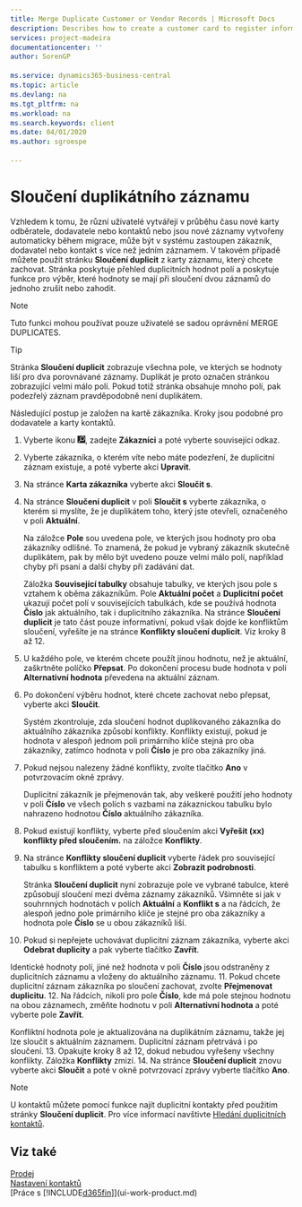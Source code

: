 ```yaml
---
title: Merge Duplicate Customer or Vendor Records | Microsoft Docs
description: Describes how to create a customer card to register information about each new customer or client that you sell to.
services: project-madeira
documentationcenter: ''
author: SorenGP

ms.service: dynamics365-business-central
ms.topic: article
ms.devlang: na
ms.tgt_pltfrm: na
ms.workload: na
ms.search.keywords: client
ms.date: 04/01/2020
ms.author: sgroespe

---
```

# Sloučení duplikátního záznamu
Vzhledem k tomu, že různí uživatelé vytvářejí v průběhu času nové karty odběratele, dodavatele nebo kontaktů nebo jsou nové záznamy vytvořeny automaticky během migrace, může být v systému zastoupen zákazník, dodavatel nebo kontakt s více než jedním záznamem. V takovém případě můžete použít stránku **Sloučení duplicit** z karty záznamu, který chcete zachovat. Stránka poskytuje přehled duplicitních hodnot polí a poskytuje funkce pro výběr, které hodnoty se mají při sloučení dvou záznamů do jednoho zrušit nebo zahodit.

> [!NOTE]
> Tuto funkci mohou používat pouze uživatelé se sadou oprávnění MERGE DUPLICATES.

> [!TIP]
> Stránka **Sloučení duplicit** zobrazuje všechna pole, ve kterých se hodnoty liší pro dva porovnávané záznamy. Duplikát je proto označen stránkou zobrazující velmi málo polí. Pokud totiž stránka obsahuje mnoho polí, pak podezřelý záznam pravděpodobně není duplikátem.

Následující postup je založen na kartě zákazníka. Kroky jsou podobné pro dodavatele a karty kontaktů.

1. Vyberte ikonu ![Žárovky, která otevře funkci Řekněte mi](media/ui-search/search_small.png "Řekněte mi, co chcete dělat"), zadejte **Zákazníci** a poté vyberte související odkaz.
2. Vyberte zákazníka, o kterém víte nebo máte podezření, že duplicitní záznam existuje, a poté vyberte akci **Upravit**.
3. Na stránce **Karta zákazníka** vyberte akci **Sloučit s**.
4. Na stránce **Sloučení duplicit** v poli **Sloučit s** vyberte zákazníka, o kterém si myslíte, že je duplikátem toho, který jste otevřeli, označeného v poli **Aktuální**.

   Na záložce **Pole** sou uvedena pole, ve kterých jsou hodnoty pro oba zákazníky odlišné. To znamená, že pokud je vybraný zákazník skutečně duplikátem, pak by mělo být uvedeno pouze velmi málo polí, například chyby při psaní a další chyby při zadávání dat.

   Záložka **Související tabulky** obsahuje tabulky, ve kterých jsou pole s vztahem k oběma zákazníkům. Pole **Aktuální počet** a **Duplicitní počet** ukazují počet polí v souvisejících tabulkách, kde se používá hodnota **Číslo** jak aktuálního, tak i duplicitního zákazníka. Na stránce **Sloučení duplicit** je tato část pouze informativní, pokud však dojde ke konfliktům sloučení, vyřešíte je na stránce **Konflikty sloučení duplicit**. Viz kroky 8 až 12.

5. U každého pole, ve kterém chcete použít jinou hodnotu, než je aktuální, zaškrtněte políčko **Přepsat**. Po dokončení procesu bude hodnota v poli **Alternativní hodnota** převedena na aktuální záznam.
6. Po dokončení výběru hodnot, které chcete zachovat nebo přepsat, vyberte akci **Sloučit**.

   Systém zkontroluje, zda sloučení hodnot duplikovaného zákazníka do aktuálního zákazníka způsobí konflikty. Konflikty existují, pokud je hodnota v alespoň jednom poli primárního klíče stejná pro oba zákazníky, zatímco hodnota v poli **Číslo** je pro oba zákazníky jiná.

7. Pokud nejsou nalezeny žádné konflikty, zvolte tlačítko **Ano** v potvrzovacím okně zprávy.

   Duplicitní zákazník je přejmenován tak, aby veškeré použití jeho hodnoty v poli **Číslo** ve všech polích s vazbami na zákaznickou tabulku bylo nahrazeno hodnotou **Číslo** aktuálního zákazníka.
8. Pokud existují konflikty, vyberte před sloučením akci **Vyřešit (xx) konflikty před sloučením.** na záložce **Konflikty**.
9. Na stránce **Konflikty sloučení duplicit** vyberte řádek pro související tabulku s konfliktem a poté vyberte akci **Zobrazit podrobnosti**.

   Stránka **Sloučení duplicit** nyní zobrazuje pole ve vybrané tabulce, které způsobují sloučení mezi dvěma záznamy zákazníků. Všimněte si jak v souhrnných hodnotách v polích **Aktuální** a **Konflikt s** a na řádcích, že alespoň jedno pole primárního klíče je stejné pro oba zákazníky a hodnota pole **Číslo** se u obou zákazníků liší.
10. Pokud si nepřejete uchovávat duplicitní záznam zákazníka, vyberte akci **Odebrat duplicity** a pak vyberte tlačítko **Zavřít**.

   Identické hodnoty polí, jiné než hodnota v poli **Číslo** jsou odstraněny z duplicitních záznamu a vloženy do aktuálního záznamu.
11. Pokud chcete duplicitní záznam zákazníka po sloučení zachovat, zvolte **Přejmenovat duplicitu**.
12. Na řádcích, nikoli pro pole **Číslo**, kde má pole stejnou hodnotu na obou záznamech, změňte hodnotu v poli **Alternativní hodnota** a poté vyberte pole  **Zavřít**.

   Konfliktní hodnota pole je aktualizována na duplikátním záznamu, takže jej lze sloučit s aktuálním záznamem. Duplicitní záznam přetrvává i po sloučení.
13. Opakujte kroky 8 až 12, dokud nebudou vyřešeny všechny konflikty. Záložka **Konflikty** zmizí.
14. Na stránce **Sloučení duplicit** znovu vyberte akci **Sloučit** a poté v okně potvrzovací zprávy vyberte tlačítko **Ano**.

> [!NOTE]
> U kontaktů můžete pomocí funkce najít duplicitní kontakty před použitím stránky **Sloučení duplicit**. Pro více informací navštivte [Hledání duplicitních kontaktů](marketing-setup-contacts.md).

## Viz také
[Prodej](sales-manage-sales.md)  
[Nastavení kontaktů](marketing-setup-contacts.md)  
[Práce s [!INCLUDE[d365fin](includes/d365fin_md.md)]](ui-work-product.md)
